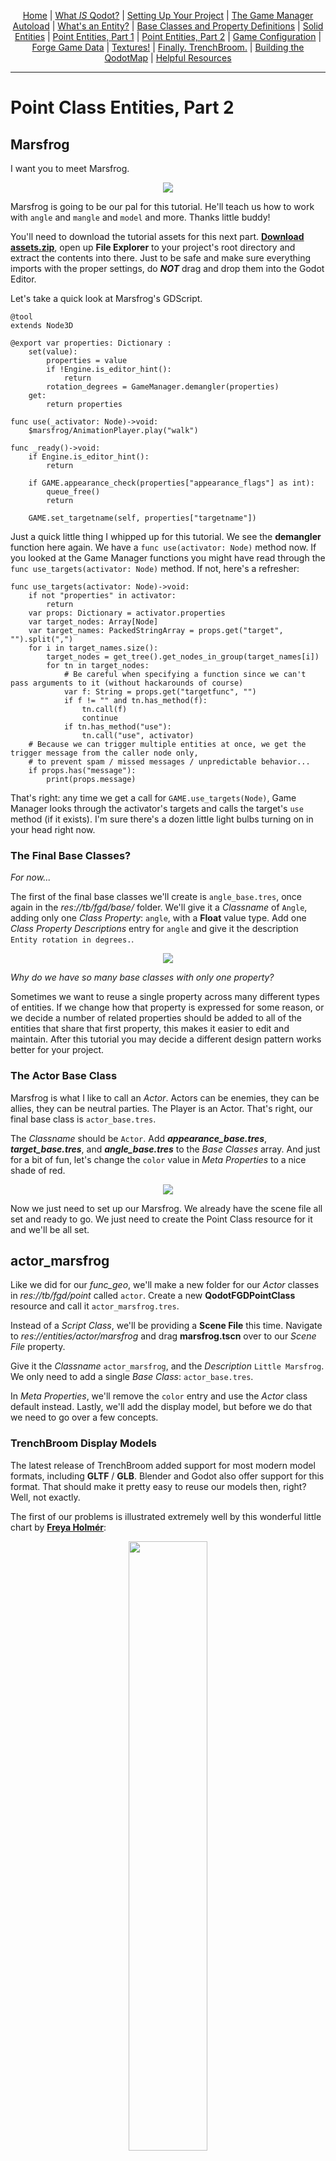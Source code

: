 <p align=center>
<a href="../readme.md">Home</a> |
<a href="qodot.md">What <i>IS</i> Qodot?</a> | 
<a href="setup.md">Setting Up Your Project</a> | 
<a href="gamemanager.md">The Game Manager Autoload</a> | 
<a href="entities.md">What's an Entity?</a> | 
<a href="baseclass.md">Base Classes and Property Definitions</a> | 
<a href="solidclass.md">Solid Entities</a> | 
<a href="pointclass.md">Point Entities, Part 1</a> | 
<a href="pointclass2.md">Point Entities, Part 2</a> | 
<a href="gameconfig.md">Game Configuration</a> | 
<a href="fgd.md">Forge Game Data</a> | 
<a href="textures.md">Textures!</a> | 
<a href="trenchbroom.md">Finally. TrenchBroom.</a> | 
<a href="qodotmap.md">Building the QodotMap</a> | 
<a href="resources.md">Helpful Resources</a>
</p>

---

# Point Class Entities, Part 2

## Marsfrog

I want you to meet Marsfrog.

<p align=center><img src="../images/littlemarsfrog.gif">

Marsfrog is going to be our pal for this tutorial. He'll teach us how to work with `angle` and `mangle` and `model` and more. Thanks little buddy!

You'll need to download the tutorial assets for this next part. [**Download assets.zip**](../assets.zip), open up **File Explorer** to your project's root directory and extract the contents into there. Just to be safe and make sure everything imports with the proper settings, do ***NOT*** drag and drop them into the Godot Editor.

Let's take a quick look at Marsfrog's GDScript.

```gdscript
@tool
extends Node3D

@export var properties: Dictionary :
	set(value):
		properties = value
		if !Engine.is_editor_hint():
			return
		rotation_degrees = GameManager.demangler(properties)
	get:
		return properties

func use(_activator: Node)->void:
	$marsfrog/AnimationPlayer.play("walk")

func _ready()->void:
	if Engine.is_editor_hint():
		return
	
	if GAME.appearance_check(properties["appearance_flags"] as int):
		queue_free()
		return
	
	GAME.set_targetname(self, properties["targetname"])
```

Just a quick little thing I whipped up for this tutorial. We see the **demangler** function here again. We have a `func use(activator: Node)` method now. If you looked at the Game Manager functions you might have read through the `func use_targets(activator: Node)` method. If not, here's a refresher:

```gdscript
func use_targets(activator: Node)->void:
	if not "properties" in activator:
		return
	var props: Dictionary = activator.properties
	var target_nodes: Array[Node]
	var target_names: PackedStringArray = props.get("target", "").split(",")
	for i in target_names.size():
		target_nodes = get_tree().get_nodes_in_group(target_names[i])
		for tn in target_nodes:
			# Be careful when specifying a function since we can't pass arguments to it (without hackarounds of course)
			var f: String = props.get("targetfunc", "")
			if f != "" and tn.has_method(f):
				tn.call(f)
				continue
			if tn.has_method("use"):
				tn.call("use", activator)
	# Because we can trigger multiple entities at once, we get the trigger message from the caller node only,
	# to prevent spam / missed messages / unpredictable behavior...
	if props.has("message"):
		print(props.message)
```

That's right: any time we get a call for `GAME.use_targets(Node)`, Game Manager looks through the activator's targets and calls the target's `use` method (if it exists). I'm sure there's a dozen little light bulbs turning on in your head right now.

### The Final Base Classes?

_For now..._

The first of the final base classes we'll create is `angle_base.tres`, once again in the _res://tb/fgd/base/_ folder. We'll give it a _Classname_ of `Angle`, adding only one _Class Property_: `angle`, with a **Float** value type. Add one _Class Property Descriptions_ entry for `angle` and give it the description `Entity rotation in degrees.`.

<p align=center><img src="../images/angle.png">

_Why do we have so many base classes with only one property?_

Sometimes we want to reuse a single property across many different types of entities. If we change how that property is expressed for some reason, or we decide a number of related properties should be added to all of the entities that share that first property, this makes it easier to edit and maintain. After this tutorial you may decide a different design pattern works better for your project.

### The Actor Base Class

Marsfrog is what I like to call an _Actor_. Actors can be enemies, they can be allies, they can be neutral parties. The Player is an Actor. That's right, our final base class is `actor_base.tres`.

The _Classname_ should be `Actor`. Add ***appearance_base.tres***, ***target_base.tres***, and ***angle_base.tres*** to the _Base Classes_ array. And just for a bit of fun, let's change the `color` value in _Meta Properties_ to a nice shade of red.

<p align=center><img src="../images/actor.png">

Now we just need to set up our Marsfrog. We already have the scene file all set and ready to go. We just need to create the Point Class resource for it and we'll be all set.

## actor_marsfrog

Like we did for our _func_geo_, we'll make a new folder for our _Actor_ classes in _res://tb/fgd/point_ called `actor`. Create a new **QodotFGDPointClass** resource and call it `actor_marsfrog.tres`.

Instead of a _Script Class_, we'll be providing a **Scene File** this time. Navigate to _res://entities/actor/marsfrog_ and drag **marsfrog.tscn** over to our _Scene File_ property.

Give it the _Classname_ `actor_marsfrog`, and the _Description_ `Little Marsfrog`. We only need to add a single _Base Class_: `actor_base.tres`.

In _Meta Properties_, we'll remove the `color` entry and use the _Actor_ class default instead. Lastly, we'll add the display model, but before we do that we need to go over a few concepts.

### TrenchBroom Display Models

The latest release of TrenchBroom added support for most modern model formats, including **GLTF** / **GLB**. Blender and Godot also offer support for this format. That should make it pretty easy to reuse our models then, right? Well, not exactly.

The first of our problems is illustrated extremely well by this wonderful little chart by [**Freya Holmér**](https://acegikmo.com/):

<p align=center><img src="../images/freya_coord_chart.jfif" width=50%></p>

Let's take a look at Marsfrog in the 3 applications that matter to us.

<p align=center>
<b>Blender<br>
<img src="../images/model0.png" width=320><br><br>
Godot<br>
<img src="../images/model1.png" width=320><br><br>
TrenchBroom</b><br>
<img src="../images/model2.png" width=320><br><br>

_Okay, so that's not too bad, the only outlier is..._

Wait, remember that orientation arrow in TrenchBroom that I mentioned before? Let me just zoom out in that last image there.

<p align=center><img src="../images/model3.png"><br><br>

Okay, so that's probably an issue.

### Why does this happen?

<p align=center><img src="https://imgs.xkcd.com/comics/standards.png"><br>
<a href="https://xkcd.com/927/">xkcd: Standards</a><br>

So the convenient thing about Blender and Godot is that **1 Blender meter == 1 Godot Unit**, and Blender defaults to meters for its unit measurement. Blender also has an option to export GLTF with swapped Y and Z axes, making it trivial to import our Blender models into Godot. Nice.

Our real issue is the orientation and scale in TrenchBroom. TrenchBroom itself was tailored for the Quake Engine (which uses a **+X == Forward** coordinate system) and measures distances in Quake Units, which seems to be more analagous to pixels in an image than to any real world measurement system.

Fortunately, it's an easy fix if you have access to the source models.

### Marsfrog Reorientation

Included with this tutorial is the basic [**Marsfrog blend file**](../marsfrog.blend). While we've already imported the Marsfrog GLTF into Godot we'll still want to see him properly in TrenchBroom to make it easier to map with him. Time to open up Marsfrog.

Upon opening **marsfrog.blend**, we get greeted with our cute friend's portly stature and dumb... grin? I can't tell. In any case, let's get a top down view. It'll make it easier to edit.

<p align=center><img src="../images/model4.png" width=75%>

The first thing we'll do is select our mesh and **duplicate** it, so that we don't accidentally destroy our working model.

Make sure the duplicate is selected, then go to the **Modifiers Tab** and find the **Armature Modifier** and apply the modifier. After the armature is applied the modifier should disappear.

<p align=center><img src="../images/model5.png" width=75%>

Unparent the duplicate mesh with **Alt + P**. Now you should be free to **rotate** our Marsfrog Clone **-90 degrees**. This will align him properly with the Quake and TrenchBroom coordinate system.

<p align=center><img src="../images/model6.png" width=75%>

With Marsfrog Clone selected we can now **export to GLB**. I use these settings.

<p align=center><img src="../images/model7.png">

Exporting as a GLB allows us to export our display model as a single file. While it's generally better to use the multi-file GLTF setup for Godot, in TrenchBroom we can take advantage of the GLB single-file format.

Due to the way TrenchBroom displays GLB models we actually do want to keep the `+Y Up` option ticked.

Animations aren't necessary for what we'll be doing, so to keep the filesize as small as possible we'll untick them.

Find your project's ***tb/models/*** folder and export our model as `marsfrog.glb`. And that takes care of all we need to do in Blender! It might seem like a lot of steps due to the format of the tutorial, but it really does just amount to a quick `duplicate the mesh, isolate it, rotate it, export it` process that only takes about a minute or two.

> _NOTE:_ [***make sure there is also a .gdignore file in the tb/models folder***](setup.md#ignore-trenchbroom-models)_. These models are only for TrenchBroom so we don't need to import them into Godot._

### Marsfrog is supposed to be _Little_, not _Microscopic_

So what about the scale? Well, we could have just scaled it in Blender, but by what factor? The problem is we haven't yet decided what Qodot's **Inverse Scale Factor** should be. We haven't even gone over what Qodot's Inverse Scale factor _is_ yet, huh?

Think of it like this: Quake Units are like Pixels. How many pixels does a meter equal out to? 137? 22? The truth is that it's arbitrary; it really depends on what you want the average resolution of your game to be at. Qodot handles this translation through the use of _Inverse Scale Factor_ property on the **QodotMap Node**, a number it uses to divide all of your Quake Unit measurements by when building your map.

Qodot defaults this to **16**, but I've found that if you're going for a 2 meter tall Player Character with Quake 1 structural and texture dimensions, you're better off with an inverse scale of **32**. For the purposes of this tutorial we'll choose 32.

Go back to Godot and our `actor_marsfrog.tres` resource and let's take a look at our _Meta Properties_ again. Every entity comes with a predefined `color` and `size` meta property. For point entities we can define a `model` entry as well.

Here's an example of the point class resource for the Marsdog from _They Came From Dimension X_.

<p align=center><img src="../images/marsdog_res.png">

When we export the FGD resource it's added to, we get this output:

```
@PointClass color(204 0 0) model("fgd/model/marsdog.glb") size(-16 -16 -32, 16 16 16) base(Actor) = actor_marsdog : "Marsdog" [
]
```

If our `marsfrog.glb` were scaled up then we could just do the same thing: put in the model path inside quotes and be done with it. But since he's not we'll have to use a TrenchBroom / FGD feature called `scale_expression`.

[**Let's see what the TrenchBroom docs have to say on it**](https://trenchbroom.github.io/manual/latest/#display-models-for-entities):

> Each entity definition should contain only one model definition, and the expression in the model definition should evaluate either to a value of type string or to a value of type map. If the expression evaluates to a map, it must have the following structure:
> ```
> {
>    "path" : MODEL,
>    "skin" : SKIN,
>    "frame": FRAME,
>    "scale": SCALE_EXPRESSION
> }
> ```

> ... If the model expression has a scale expression, then its result is used as the scale value for the model. If the expression cannot be evaluated, or if no such expression is given, then the default scale expression from the game configuration is evaluated instead.

So with that in mind, what we want Qodot to output to our FGD file is:

```
model({
    "path" : "models/marsfrog.glb",
    "scale" : 32
})
```

In our Marsfrog resource's _Meta Properties_ we'll add a new entry with the **String** key of `model` and the **String** value `{"path": "models/marsfrog.glb", "scale": 32}`.

> _NOTE: There is a [**TrenchBroom GameConfig feature**](https://trenchbroom.github.io/manual/latest/#game_configuration_files_entities) that allows you to set a default scale for all entity models. This is not currently implemented in Qodot but [**I did make a pull request**](https://github.com/QodotPlugin/Qodot/pull/91) for it._

### Script Class and Node Class

Since we're using a premade _Scene File_, we actually don't need to apply a script to the entity resource. If we do apply a _Script Class_ it should override the script of the root node of the PackedScene, should you want to. As for the _Node Class_, we'll leave that blank since we're already instantiating a specific node setup.

And with that, our first **Scene File Point Class Entity with a TrenchBroom Display Model** is done! Congratulations!

I know, I know, it's tough not seeing the fruits of your labor yet. But don't worry! We're getting close to the finish line now. We finally have a set of entities ready. Now it's time to tell TrenchBroom about our game.

### [**_Next Chapter: TrenchBroom Game Configuration >>>_**](gameconfig.md)

---

<p align=center>
<a href="../readme.md">Home</a> |
<a href="qodot.md">What <i>IS</i> Qodot?</a> | 
<a href="setup.md">Setting Up Your Project</a> | 
<a href="gamemanager.md">The Game Manager Autoload</a> | 
<a href="entities.md">What's an Entity?</a> | 
<a href="baseclass.md">Base Classes and Property Definitions</a> | 
<a href="solidclass.md">Solid Entities</a> | 
<a href="pointclass.md">Point Entities, Part 1</a> | 
<a href="pointclass2.md">Point Entities, Part 2</a> | 
<a href="gameconfig.md">Game Configuration</a> | 
<a href="fgd.md">Forge Game Data</a> | 
<a href="textures.md">Textures!</a> | 
<a href="trenchbroom.md">Finally. TrenchBroom.</a> | 
<a href="qodotmap.md">Building the QodotMap</a> | 
<a href="resources.md">Helpful Resources</a>
</p>